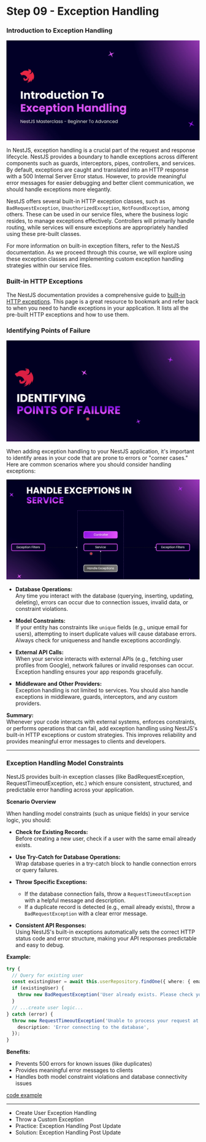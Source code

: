 # Step 09 - Exception Handling

### Introduction to Exception Handling

![Exception Handling](./images/introduction.png)

In NestJS, exception handling is a crucial part of the request and response lifecycle. NestJS provides a boundary to handle exceptions across different components such as guards, interceptors, pipes, controllers, and services. By default, exceptions are caught and translated into an HTTP response with a 500 Internal Server Error status. However, to provide meaningful error messages for easier debugging and better client communication, we should handle exceptions more elegantly.

NestJS offers several built-in HTTP exception classes, such as `BadRequestException`, `UnauthorizedException`, `NotFoundException`, among others. These can be used in our service files, where the business logic resides, to manage exceptions effectively. Controllers will primarily handle routing, while services will ensure exceptions are appropriately handled using these pre-built classes.

For more information on built-in exception filters, refer to the NestJS documentation. As we proceed through this course, we will explore using these exception classes and implementing custom exception handling strategies within our service files.


### Built-in HTTP Exceptions

The NestJS documentation provides a comprehensive guide to [built-in HTTP exceptions](https://docs.nestjs.com/exception-filters#built-in-http-exceptions).  This page is a great resource to bookmark and refer back to when you need to handle exceptions in your application.  It lists all the pre-built HTTP exceptions and how to use them.


### Identifying Points of Failure

![Identifying Points of Failure](./images/identifyung.png)

When adding exception handling to your NestJS application, it's important to identify areas in your code that are prone to errors or "corner cases." Here are common scenarios where you should consider handling exceptions:

![alt text](./images/handle-exceptions.png)
- **Database Operations:**  
  Any time you interact with the database (querying, inserting, updating, deleting), errors can occur due to connection issues, invalid data, or constraint violations.

- **Model Constraints:**  
  If your entity has constraints like `unique` fields (e.g., unique email for users), attempting to insert duplicate values will cause database errors. Always check for uniqueness and handle exceptions accordingly.

- **External API Calls:**  
  When your service interacts with external APIs (e.g., fetching user profiles from Google), network failures or invalid responses can occur. Exception handling ensures your app responds gracefully.

- **Middleware and Other Providers:**  
  Exception handling is not limited to services. You should also handle exceptions in middleware, guards, interceptors, and any custom providers.

**Summary:**  
Whenever your code interacts with external systems, enforces constraints, or performs operations that can fail, add exception handling using NestJS's built-in HTTP exceptions or custom strategies. This improves reliability and provides meaningful error messages to clients and developers.

---

### Exception Handling Model Constraints

NestJS provides built-in exception classes (like BadRequestException, RequestTimeoutException, etc.) which ensure consistent, structured, and predictable error handling across your application.

**Scenario Overview**

When handling model constraints (such as unique fields) in your service logic, you should:

- **Check for Existing Records:**  
  Before creating a new user, check if a user with the same email already exists.

- **Use Try-Catch for Database Operations:**  
  Wrap database queries in a try-catch block to handle connection errors or query failures.

- **Throw Specific Exceptions:**  
  - If the database connection fails, throw a `RequestTimeoutException` with a helpful message and description.
  - If a duplicate record is detected (e.g., email already exists), throw a `BadRequestException` with a clear error message.

- **Consistent API Responses:**  
  Using NestJS's built-in exceptions automatically sets the correct HTTP status code and error structure, making your API responses predictable and easy to debug.

**Example:**
```typescript
try {
  // Query for existing user
  const existingUser = await this.userRepository.findOne({ where: { email } });
  if (existingUser) {
    throw new BadRequestException('User already exists. Please check your email.');
  }
  // ...create user logic...
} catch (error) {
  throw new RequestTimeoutException('Unable to process your request at the moment.', {
    description: 'Error connecting to the database',
  });
}
```

**Benefits:**
- Prevents 500 errors for known issues (like duplicates)
- Provides meaningful error messages to clients
- Handles both model constraint violations and database connectivity issues

[code example](https://github.com/NadirBakhsh/nestjs-resources-code/commit/998a5d223f75370e0b1c32908c055eea0df3a829)

---

- Create User Exception Handling
- Throw a Custom Exception
- Practice: Exception Handling Post Update
- Solution: Exception Handling Post Update